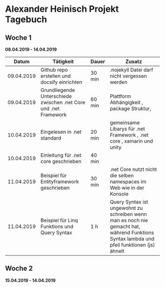 # Alexander Heinisch Projekt Tagebuch



## Woche 1 

__08.04.2019 - 14.04.2019__

| Datum      | Tätigkeit                                                    | Dauer  | Zusatz                                                       |
| ---------- | ------------------------------------------------------------ | ------ | ------------------------------------------------------------ |
| 09.04.2019 | Github repo erstellen und docsify einrichten                 | 30 min | .nojekyll Datei darf nicht vergessen werden                  |
| 09.04.2019 | Grundliegende Unterschiede zwischen .net Core und .net Framework | 60 min | Plattform Abhängigkeit , package Struktur,                   |
| 10.04.2019 | Eingelesen in .net standard                                  | 20 min | gemeinsame Libarys für .net Framework , .net core , xamarin und unity |
| 10.04.2019 | Einleitung für .net core geschrieben                         | 40 min |                                                              |
| 11.04.2019 | Beispiel für Entityframework geschrieben                     | 30 min | .net Core nutzt nicht die selben namespaces im Web wie in der Konsole |
| 11.04.2019 | Beispiel für Linq Funktions und Query Syntax                 | 1 h    | Query Syntax ist ungewohnt zu schreiben wenn man es noch nie gemacht hat, während Funktions Syntax lambda und pfeil funktionen (js) ähnelt |



## Woche 2 

__15.04.2019 - 14.04.2019__
